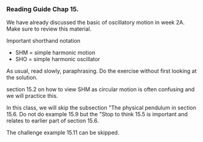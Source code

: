 ### Reading Guide Chap 15. 

We have already discussed the basic of oscillatory motion in week 2A. Make sure to review this material.

Important shorthand notation

* SHM = simple harmonic motion
* SHO = simple harmonic oscillator

As usual, read slowly, paraphrasing. Do the exercise without first looking at the solution. 

section 15.2 on how to view SHM as circular motion is often confusing and we will practice this. 
  
In this class, we will skip the subsection "The physical pendulum in section 15.6. Do not do example 15.9 but the "Stop to think 15.5 is important and relates to earlier part of section 15.6. 

The challenge example 15.11 can be skipped.

<stop-note title="Read Knight 4ed" icon="stopnoteicons:book-icon">
  <span slot="message”>Chap 15 except for the "physical pendulum</span>
</stop-note>